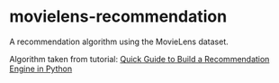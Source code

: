 # movielens-recommendation
A recommendation algorithm using the MovieLens dataset.

Algorithm taken from tutorial: [Quick Guide to Build a Recommendation Engine in Python](https://www.analyticsvidhya.com/blog/2016/06/quick-guide-build-recommendation-engine-python/)